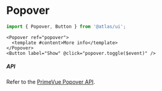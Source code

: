 # Popover
```ts
import { Popover, Button } from '@atlas/ui';
```

```vue
<Popover ref="popover">
  <template #content>More info</template>
</Popover>
<Button label="Show" @click="popover.toggle($event)" />
```

##### API

Refer to the [PrimeVue Popover API](https://primevue.org/popover/#api).

